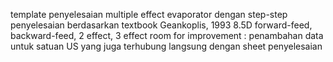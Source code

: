 template penyelesaian multiple effect evaporator dengan step-step penyelesaian berdasarkan textbook Geankoplis, 1993 8.5D
forward-feed, backward-feed, 2 effect, 3 effect
room for improvement : penambahan data untuk satuan US yang juga terhubung langsung dengan sheet penyelesaian
